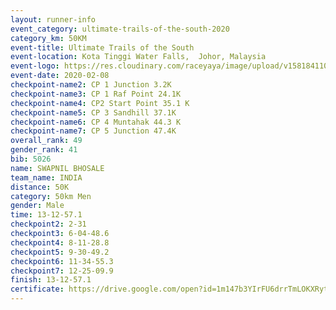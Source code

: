 ```yaml
--- 
layout: runner-info 
event_category: ultimate-trails-of-the-south-2020 
category_km: 50KM 
event-title: Ultimate Trails of the South 
event-location: Kota Tinggi Water Falls,  Johor, Malaysia 
event-logo: https://res.cloudinary.com/raceyaya/image/upload/v1581841103/logo/2020/ultimate-trails-2020_i93dfj.jpg 
event-date: 2020-02-08 
checkpoint-name2: CP 1 Junction 3.2K 
checkpoint-name3: CP 1 Raf Point 24.1K 
checkpoint-name4: CP2 Start Point 35.1 K 
checkpoint-name5: CP 3 Sandhill 37.1K 
checkpoint-name6: CP 4 Muntahak 44.3 K 
checkpoint-name7: CP 5 Junction 47.4K 
overall_rank: 49
gender_rank: 41
bib: 5026
name: SWAPNIL BHOSALE
team_name: INDIA
distance: 50K
category: 50km Men
gender: Male
time: 13-12-57.1
checkpoint2: 2-31
checkpoint3: 6-04-48.6
checkpoint4: 8-11-28.8
checkpoint5: 9-30-49.2
checkpoint6: 11-34-55.3
checkpoint7: 12-25-09.9
finish: 13-12-57.1
certificate: https://drive.google.com/open?id=1m147b3YIrFU6drrTmLOKXRyt1k78vXo1
--- 
```

